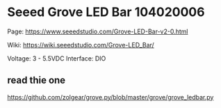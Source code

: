 # Seeed Grove LED Bar 104020006

Page: https://www.seeedstudio.com/Grove-LED-Bar-v2-0.html

Wiki: https://wiki.seeedstudio.com/Grove-LED_Bar/

Voltage: 3 - 5.5VDC
Interface: DIO





## read thie one
https://github.com/zolgear/grove.py/blob/master/grove/grove_ledbar.py

